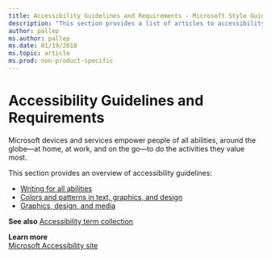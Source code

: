 ```yaml
---
title: Accessibility Guidelines and Requirements - Microsoft Style Guide
description: "This section provides a list of articles to accessibility style guidelines for Microsoft devices and services."
author: pallep
ms.author: pallep
ms.date: 01/19/2018
ms.topic: article
ms.prod: non-product-specific
---
```


# Accessibility Guidelines and Requirements

Microsoft devices and services empower people of all abilities, around the globe—at home, at work,
and on the go—to do the activities they value most. 

This section provides an overview of accessibility guidelines:

  - [Writing for all abilities](~/accessibility/writing-all-abilities.md)
  - [Colors and patterns in text, graphics, and design](~/accessibility/colors-patterns-text-graphics-design.md) 
  - [Graphics, design, and media](~/accessibility/graphics-design-media.md)

**See also** [Accessibility term collection](~/a-z-word-list-term-collections/term-collections/accessibility-terms.md)

**Learn more**  
[Microsoft Accessibility site](https://www.microsoft.com/en-us/accessibility/)  
